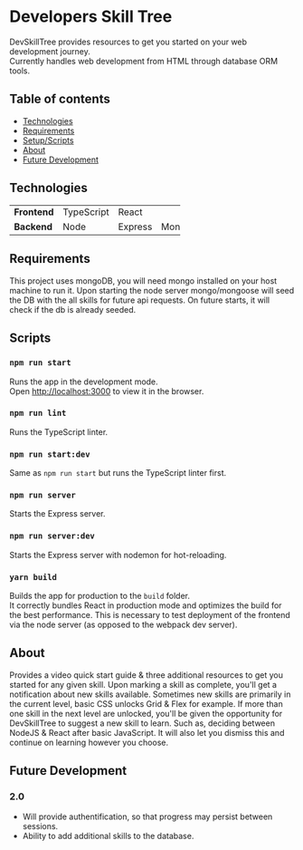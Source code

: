 # Developers Skill Tree
DevSkillTree provides resources to get you started on your web development journey. <br />
Currently handles web development from HTML through database ORM tools.

## Table of contents
* [Technologies](#technologies)
* [Requirements](#requirements)
* [Setup/Scripts](#available-scripts)
* [About](#about)
* [Future Development](#future-development)

## Technologies

<table style="width:60%">
  <tr>
  </tr>
  <tr>
    <td class="subheading"><strong>Frontend</strong></td>
    <td>TypeScript</td> 
    <td>React</td>
    <td></td>
    <td></td>
  </tr>
  <tr rowspan="2">
    <td class="subheading"><strong>Backend</strong></td>
    <td>Node</td> 
    <td>Express</td>
    <td>MongoDB</td>
    <td>Mongoose</td>
  </tr> 
</table>

## Requirements
This project uses mongoDB, you will need mongo installed on your host machine to run it. Upon starting the node server mongo/mongoose will seed the DB with the all skills for future api requests. On future starts, it will check if the db is already seeded.

## Scripts
### `npm run start`
Runs the app in the development mode.<br />
Open [http://localhost:3000](http://localhost:3000) to view it in the browser.

### `npm run lint`
Runs the TypeScript linter.<br />

### `npm run start:dev`
Same as `npm run start` but runs the TypeScript linter first.<br />

### `npm run server`
Starts the Express server.

### `npm run server:dev`
Starts the Express server with nodemon for hot-reloading.

### `yarn build`
Builds the app for production to the `build` folder.<br />
It correctly bundles React in production mode and optimizes the build for the best performance.
This is necessary to test deployment of the frontend via the node server (as opposed to the webpack dev server).

## About
Provides a video quick start guide & three additional resources to get you started for any given skill. Upon marking a skill as complete, you'll get a notification about new skills available. Sometimes new skills are primarily in the current level, basic CSS unlocks Grid & Flex for example. If more than one skill in the next level are unlocked, you'll be given the opportunity for DevSkillTree to suggest a new skill to learn. Such as, deciding between NodeJS & React after basic JavaScript. It will also let you dismiss this and continue on learning however you choose.

## Future Development
### 2.0
* Will provide authentification, so that progress may persist between sessions.
* Ability to add additional skills to the database.

